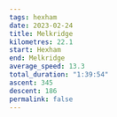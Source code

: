 ```yaml
---
tags: hexham
date: 2023-02-24
title: Melkridge
kilometres: 22.1
start: Hexham
end: Melkridge
average_speed: 13.3
total_duration: "1:39:54"
ascent: 345
descent: 186
permalink: false
---
```


